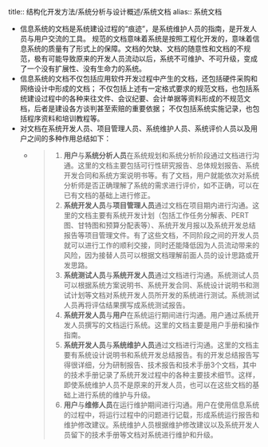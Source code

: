 title:: 结构化开发方法/系统分析与设计概述/系统文档
alias:: 系统文档

- 信息系统的文档是系统建设过程的“痕迹”，是系统维护人员的指南，是开发人员与用户交流的工具。
  规范的文档意味着系统是按照工程化开发的，意味着信息系统的质量有了形式上的保障。文档的欠缺、文档的随意性和文档的不规范，极有可能导致原来的开发人员流动以后，系统不可维护、不可升级，变成了一个没有扩展性、没有生命力的系统。
- 信息系统的文档不仅包括应用软件开发过程中产生的文档，还包括硬件采购和网络设计中形成的文档；
  不仅包括上述有一定格式要求的规范文档，也包括系统建设过程中的各种来往文件、会议纪要、会计单据等资料形成的不规范文档，后者是建设各方谈判甚至索赔的重要依据；
  不仅包括系统实施记录，也包括程序资料和培训教程等。
- 对文档在系统开发人员、项目管理人员、系统维护人员、系统评价人员以及用户之间的多种作用总结如下：
	- > 1. **用户**与**系统分析人员**在系统规划和系统分析阶段通过文档进行沟通。这里的文档主要包括可行性研究报告、总体规划报告、系统开发合同和系统方案说明书等。有了文档，用户就能依次对系统分析师是否正确理解了系统的需求进行评价，如不正确，可以在已有文档的基础上进行修正。
	  > 2. **系统开发人员**与**项目管理人员**通过文档在项目期内进行沟通。这里的文档主要有系统开发计划（包括工作任务分解表、PERT图、甘特图和预算分配表等）、系统开发月报以及系统开发总结报告等项目管理文件。有了这些文档，不同阶段之间的开发人员就可以进行工作的顺利交接，同时还能降低因为人员流动带来的风险，因为接替人员可以根据文档理解前面人员的设计思路或开发思路。
	  > 3. **系统测试人员**与**系统开发人员**通过文档进行沟通。系统测试人员可以根据系统方案说明书、系统开发合同、系统设计说明书和测试计划等文档对系统开发人员所开发的系统进行测试。系统测试人员再将评估结果撰写成系统测试报告。
	  > 4. **系统开发人员**与**用户**在系统运行期间进行沟通。用户通过系统开发人员撰写的文档运行系统。这里的文档主要是用户手册和操作指南。
	  > 5. **系统开发人员**与**系统维护人员**通过文档进行沟通。这里的文档主要有系统设计说明书和系统开发总结报告。有的开发总结报告写得很详细，分为研制报告、技术报告和技术手册3个文档，其中的技术手册记录了系统开发过程中的各种主要技术细节。这样，即使系统维护人员不是原来的开发人员，也可以在这些文档的基础上进行系统的维护与升级。
	  > 6. **用户**与**维修人员**在运行维护期间进行沟通。用户在使用信息系统的过程中，将运行过程中的问题进行记载，形成系统运行报告和维护修改建议。系统维护人员根据维护修改建议以及系统开发人员留下的技术手册等文档对系统进行维护和升级。